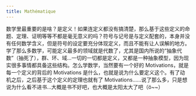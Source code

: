 ```yaml
---
title: Mathématique
---
```


数学里最重要的是啥？是定义！如果连定义都没有搞清楚，那么基于这些定义的命题、定理、证明等等不都是毫无意义的吗？符号与记号是与定义配套的，本身并没有任何数学含义，但是符号的设定要充分体现定义，而且不能有让人误解的地方。学了那么多数学，可能定义最多的领域就是代数了，尤其是国内所说的“抽象代数”（抽死了），群、环、域...一切的一切都是定义，又都是一种抽象模型，因为现实很多事情都具备这些结构。怎么学数学，当然要有一个好的 Motivations，就是每一个定义的背后的 Motivations 是什么，也就是说为什么要定义这个。有了动机之后，之后基于这个定义的定理也就有了 Motivations......说了那么多，只是想说为什么看不进书...大概是书不好吧，也大概是太阳太大了吧（ö~~）